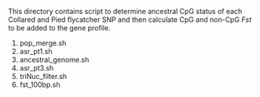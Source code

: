 This directory contains script to determine ancestral CpG status of each Collared and Pied flycatcher SNP and then calculate CpG and non-CpG *Fst* to be added to the gene profile.

1. pop_merge.sh
2. asr_pt1.sh
3. ancestral_genome.sh
4. asr_pt3.sh
5. triNuc_filter.sh
6. fst_100bp.sh
